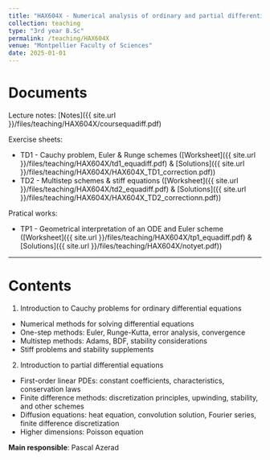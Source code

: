 ```yaml
---
title: "HAX604X - Numerical analysis of ordinary and partial differential equations"
collection: teaching
type: "3rd year B.Sc"
permalink: /teaching/HAX604X
venue: "Montpellier Faculty of Sciences"
date: 2025-01-01
---
```


Documents
======

Lecture notes: [Notes]({{ site.url }}/files/teaching/HAX604X/coursequadiff.pdf)

Exercise sheets: 
 - TD1 - Cauchy problem, Euler & Runge schemes ([Worksheet]({{ site.url }}/files/teaching/HAX604X/td1_equadiff.pdf) & [Solutions]({{ site.url }}/files/teaching/HAX604X/HAX604X_TD1_correction.pdf))
 - TD2 - Multistep schemes & stiff equations ([Worksheet]({{ site.url }}/files/teaching/HAX604X/td2_equadiff.pdf) & [Solutions]({{ site.url }}/files/teaching/HAX604X/HAX604X_TD2_correctionn.pdf))

Pratical works:
- TP1 - Geometrical interpretation of an ODE and Euler scheme ([Worksheet]({{ site.url }}/files/teaching/HAX604X/tp1_equadiff.pdf) & [Solutions]({{ site.url }}/files/teaching/HAX604X/notyet.pdf))

***

Contents
======

1) Introduction to Cauchy problems for ordinary differential equations
- Numerical methods for solving differential equations
- One-step methods: Euler, Runge-Kutta, error analysis, convergence
- Multistep methods: Adams, BDF, stability considerations
- Stiff problems and stability supplements

2) Introduction to partial differential equations
- First-order linear PDEs: constant coefficients, characteristics, conservation laws
- Finite difference methods: discretization principles, upwinding, stability, and other schemes
- Diffusion equations: heat equation, convolution solution, Fourier series, finite difference discretization
- Higher dimensions: Poisson equation

**Main responsible**: Pascal Azerad



